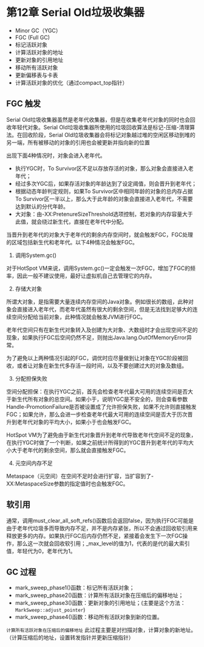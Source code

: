 # 第12章 Serial Old垃圾收集器

- Minor GC（YGC）
- FGC (Full GC)
- 标记活跃对象
- 计算活跃对象的地址
- 更新对象的引用地址
- 移动所有活跃对象
- 更新偏移表与卡表
- 计算活跃对象的优化（通过compact_top指针）

## FGC 触发

Serial Old垃圾收集器虽然是老年代收集器，但是在收集老年代对象的同时也会回收年轻代对象。Serial Old垃圾收集器所使用的垃圾回收算法是标记-压缩-清理算法。在回收阶段，Serial Old垃圾收集器会将标记对象越过堆的空闲区移动到堆的另一端，所有被移动的对象的引用也会被更新并指向新的位置

出现下面4种情况时，对象会进入老年代。

- 执行YGC时，To Survivor区不足以存放存活的对象，那么对象会直接进入老年代；
- 经过多次YGC后，如果存活对象的年龄达到了设定阈值，则会晋升到老年代；
- 根据动态年龄判定规则，如果To Survivor区中相同年龄的对象的总内存占据To Survivor区一半以上，那么大于此年龄的对象会直接进入老年代，不需要达到默认的分代年龄。
- 大对象：由-XX:PretenureSizeThreshold选项控制，若对象的内存容量大于此值，就会绕过新生代，直接在老年代中分配。

当晋升到老年代的对象大于老年代的剩余内存空间时，就会触发FGC，FGC处理的区域包括新生代和老年代。以下4种情况会触发FGC。

1. 调用System.gc()

对于HotSpot VM来说，调用System.gc()一定会触发一次FGC，增加了FGC的频率，因此一般不建议使用，最好让虚拟机自己去管理它的内存。

2. 存储大对象

所谓大对象，是指需要大量连续内存空间的Java对象。例如很长的数组，此种对象会直接进入老年代，而老年代虽然有很大的剩余空间，但是无法找到足够大的连续空间分配给当前对象，此种情况就会触发JVM进行FGC。

老年代空间只有在新生代对象转入及创建为大对象、大数组时才会出现空间不足的现象，如果执行FGC后空间仍然不足，则抛出Java.lang.OutOfMemoryError异常。

为了避免以上两种情况引起的FGC，调优时应尽量做到让对象在YGC阶段被回收，或者让对象在新生代多存活一段时间，以及不要创建过大的对象及数组。

3. 分配担保失败

空间分配担保：在执行YGC之前，首先会检查老年代最大可用的连续空间是否大于新生代所有对象的总空间。如果小于，说明YGC是不安全的，则会查看参数Handle-PromotionFailure是否被设置成了允许担保失败，如果不允许则直接触发FGC；如果允许，那么会进一步检查老年代最大可用的连续空间是否大于历次晋升到老年代对象的平均大小，如果小于也会触发FGC。

HotSpot VM为了避免由于新生代对象晋升到老年代导致老年代空间不足的现象，在执行YGC时做了一个判断，如果之前统计所得到的YGC晋升到老年代的平均大小大于老年代的剩余空间，那么就会直接触发FGC。

4. 元空间内存不足

Metaspace（元空间）在空间不足时会进行扩容，当扩容到了-XX:MetaspaceSize参数的指定值时也会触发FGC。

## 软引用

通常，调用must_clear_all_soft_refs()函数后会返回false，因为执行FGC可能是由于老年代垃圾多而导致内存不足，并不是内存紧张，所以不会通过回收软引用来释放更多的内存。如果执行FGC后内存仍然不足，紧接着会发生下一次FGC操作，那么这一次就会回收软引用；_max_level的值为1，代表的是代的最大索引值，年轻代为0，老年代为1。

## GC 过程

- mark_sweep_phase1()函数：标记所有活跃对象；
- mark_sweep_phase2()函数：计算所有活跃对象在压缩后的偏移地址；
- mark_sweep_phase3()函数：更新对象的引用地址；(主要是这个方法：`MarkSweep::adjust_pointer`)
- mark_sweep_phase4()函数：移动所有活跃对象到新的位置。


`计算所有活跃对象在压缩后的偏移地址` 此过程主要是对扫描对象，计算对象的新地址。（计算压缩后的地址，设置转发指针并更新压缩指针）


